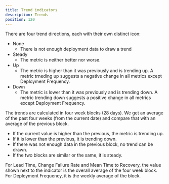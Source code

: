 ```yaml
---
title: Trend indicators
description: Trends
position: 120
---
```


There are four trend directions, each with their own distinct icon:

- None
  - There is not enough deployment data to draw a trend
- Steady
  - The metric is neither better nor worse.
- Up
  - The metric is higher than it was previously and is trending up. A metric trneding up suggests a negative change in all metrics except Deployment Frequency.
- Down
  - The metric is lower than it was previously and is trending down. A metric trending down suggests a positive change in all metrics except Deployment Frequency.

The trends are calculated in four week blocks (28 days). We get an average of the past four weeks (from the current date) and compare that with an average of the previous block.

- If the current value is higher than the previous, the metric is trending up.
- If it is lower than the previous, it is trending down.
- If there was not enough data in the previous block, no trend can be drawn.
- If the two blocks are similar or the same, it is steady.

For Lead Time, Change Failure Rate and Mean Time to Recovery, the value shown next to the indicator is the overall average of the four week block. For Deployment Frequency, it is the weekly average of the block.
